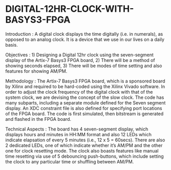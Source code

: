# DIGITAL-12HR-CLOCK-WITH-BASYS3-FPGA

Introduction : A digital clock displays the time digitally (i.e. in numerals), as opposed to an analog clock. It is a device that we use in our lives on a daily basis.

Objectives : 1) Designing a Digital 12hr clock using the seven-segment display of the Artix-7 Basys3 FPGA board, 2) There will be a method of showing seconds elapsed, 3) There will be modes of time setting and also features for showing AM/PM. 

Methodology :  The Artix-7 Basys3 FPGA board, which is a sponsored board by Xilinx and required to be hard-coded using the Xilinx Vivado software. In order to adjust the clock frequency of the digital clock with that of the system clock, we are devising the concept of the slow clock. The code has many subparts, including a separate module defined for the Seven segment display. An XDC constraint file is also defined for specifying port locations of the FPGA board. The code is first simulated, then bitstream is generated and flashed in the FPGA board.
 
Technical Aspects : The board has 4 seven-segment display, which displays hours and minutes in HH:MM format and also 12 LEDs which indicate elapsation of every 5 minutes (i.e., 12 x 5 = 60secs). There are also 2 dedicated LEDs, one of which indicate whether it’s AM/PM and the other one for clock resetting mode. The clock also boasts features like manual time resetting via use of 5 debouncing push-buttons, which include setting the clock to any particular time or shuffling between AM/PM.
